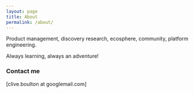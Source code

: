 ```yaml
---
layout: page
title: About
permalink: /about/
---
```


Product management, discovery research, ecosphere, community, platform engineering.

Always learning, always an adventure!

### Contact me

[clive.boulton at googlemail.com]
